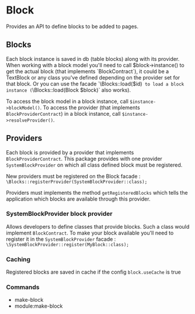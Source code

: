 # Block

Provides an API to define blocks to be added to pages.

## Blocks 

Each block instance is saved in db (table blocks) along with its provider.
When working with a block model you'll need to call $block->instance() to get the actual block (that implements `BlockContract`), it could be a TextBlock or any class you've defined depending on the provider set for that block.
Or you can use the facade `\Blocks::load($id)` to load a block instance (`\Blocks::load(Block $block)` also works).

To access the block model in a block instance, call `$instance->blockModel()`.
To access the provider (that implements `BlockProviderContract`) in a block instance, call `$instance->resolveProvider()`.

## Providers

Each block is provided by a provider that implements `BlockProviderContract`. This package provides with one provider `SystemBlockProvider` on which all class defined block must be registered.

New providers must be registered on the Block facade : `\Blocks::registerProvider(SystemBlockProvider::class);`

Providers must implements the method `getRegisteredBlocks` which tells the application which blocks are available through this provider.

### SystemBlockProvider block provider

Allows developers to define classes that provide blocks.
Such a class would implement `BlockContract`.
To make your block available you'll need to register it in the `SystemBlockProvider` facade : `\SystemBlockProvider::register(MyBlock::class);`

### Caching

Registered blocks are saved in cache if the config `block.useCache` is true

### Commands

- make-block
- module:make-block